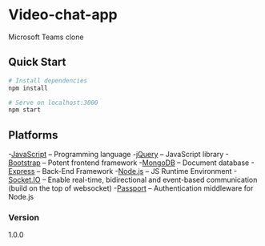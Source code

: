 # Video-chat-app
Microsoft Teams clone

## Quick Start

```bash
# Install dependencies
npm install

# Serve on localhost:3000
npm start


```

## Platforms

-[JavaScript](https://www.w3schools.com/js/)  –  Programming language
-[jQuery](https://jquery.com/)  –  JavaScript library
-[Bootstrap](https://getbootstrap.com/)  – Potent frontend framework
-[MongoDB](https://www.mongodb.com/)  – Document database
-[Express](https://expressjs.com/)  –  Back-End Framework
-[Node.js](https://nodejs.org/en/) – JS Runtime Environment
-[Socket.IO](https://socket.io/)  – Enable real-time, bidirectional and event-based communication (build on the top of websocket)
-[Passport](http://www.passportjs.org/packages/passport-google-oauth20/) – Authentication middleware for Node.js



### Version

1.0.0



